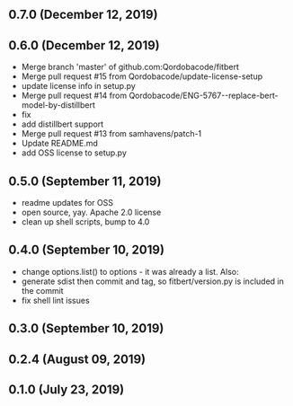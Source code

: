 ## 0.7.0 (December 12, 2019)


## 0.6.0 (December 12, 2019)
  - Merge branch 'master' of github.com:Qordobacode/fitbert
  - Merge pull request #15 from Qordobacode/update-license-setup
  - update license info in setup.py
  - Merge pull request #14 from Qordobacode/ENG-5767--replace-bert-model-by-distillbert
  - fix
  - add distillbert support
  - Merge pull request #13 from samhavens/patch-1
  - Update README.md
  - add OSS license to setup.py

## 0.5.0 (September 11, 2019)
  - readme updates for OSS
  - open source, yay. Apache 2.0 license
  - clean up shell scripts, bump to 4.0

## 0.4.0 (September 10, 2019)
  - change options.list() to options - it was already a list. Also:
  - generate sdist then commit and tag, so fitbert/version.py is included in the commit
  - fix shell lint issues

## 0.3.0 (September 10, 2019)


## 0.2.4 (August 09, 2019)


## 0.1.0 (July 23, 2019)


